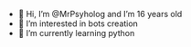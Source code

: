 - 👋 Hi, I’m @MrPsyholog and I’m 16 years old 
- 👀 I’m interested in bots creation
- 🌱 I’m currently learning python
<!---
MrPsyholog/MrPsyholog is a ✨ special ✨ repository because its `README.md` (this file) appears on your GitHub profile.
You can click the Preview link to take a look at your changes.
--->
